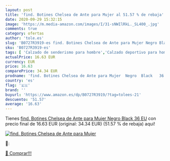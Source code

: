 ```yaml
---
layout: post
title: 'find. Botines Chelsea de Ante para Mujer al 51.57 % de rebaja'
date: 2020-09-29 15:32:15
image: 'https://m.media-amazon.com/images/I/31-sNWIlRkL._SL400_.jpg'
comments: true
category: ofertas
author: 'tole.es'
slug: 'B0727R3919-es find. Botines Chelsea de Ante para Mujer Negro Black 36 EU'
sku: 'B0727R3919-es'
tags: [ 'Calzado de senderismo para hombre','Calzado deportivo para hombre','Chanclas y sandalias de piscina para hombre','Zapatillas de senderismo para hombre','Zapatillas y calzado deportivo para hombre','Zapatos','Zapatos para hombre','Zapatos y complementos','botines', ]
actualPrice: 16.63 EUR
currency: EUR
price: 16.63
comparePrice: 34.34 EUR
prodname: 'find. Botines Chelsea de Ante para Mujer  Negro  Black   36 EU'
country: 'es'
flag: '🇪🇸'
brand: ''
buyurl: 'https://www.amazon.es/dp/B0727R3919/?tag=tolees-21'
descuento: '51.57'
average: '16.63'
---
```


Tienes [find. Botines Chelsea de Ante para Mujer  Negro  Black   36 EU](https://www.amazon.es/dp/B0727R3919/?tag=tolees-21) con precio final de  16.63 EUR (original: 34.34 EUR) (51.57 %  de rebaja) aqui!

[![find. Botines Chelsea de Ante para Mujer](https://m.media-amazon.com/images/I/31-sNWIlRkL._SL400_.jpg)](https://www.amazon.es/dp/B0727R3919/?tag=tolees-21)

🔎:


[🛒 Comprar!!!](https://www.amazon.es/dp/B0727R3919/?tag=tolees-21)
